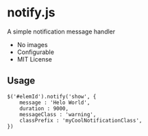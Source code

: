 # notify.js

A simple notification message handler

 * No images
 * Configurable
 * MIT License

## Usage

```jquery
$('#elemId').notify('show', {
	message : 'Helo World',
	duration : 9000,
	messageClass : 'warning',
	classPrefix : 'myCoolNotificationClass',
})
```
